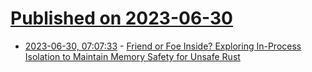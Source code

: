 # [Published on 2023-06-30](index.md)

* [2023-06-30, 07:07:33](https://lobste.rs/s/bsozaj/friend_foe_inside_exploring_process) - [Friend or Foe Inside? Exploring In-Process Isolation to Maintain Memory Safety for Unsafe Rust](https://arxiv.org/abs/2306.08127)
